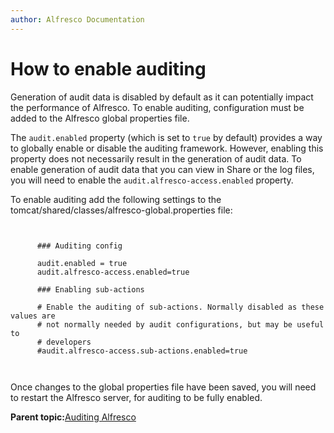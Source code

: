 ```yaml
---
author: Alfresco Documentation
---
```


# How to enable auditing

Generation of audit data is disabled by default as it can potentially impact the performance of Alfresco. To enable auditing, configuration must be added to the Alfresco global properties file.

The `audit.enabled` property \(which is set to `true` by default\) provides a way to globally enable or disable the auditing framework. However, enabling this property does not necessarily result in the generation of audit data. To enable generation of audit data that you can view in Share or the log files, you will need to enable the `audit.alfresco-access.enabled` property.

To enable auditing add the following settings to the tomcat/shared/classes/alfresco-global.properties file:

```

      
      ### Auditing config
      
      audit.enabled = true
      audit.alfresco-access.enabled=true
      
      ### Enabling sub-actions
      
      # Enable the auditing of sub-actions. Normally disabled as these values are
      # not normally needed by audit configurations, but may be useful to
      # developers
      #audit.alfresco-access.sub-actions.enabled=true
      
    
```

Once changes to the global properties file have been saved, you will need to restart the Alfresco server, for auditing to be fully enabled.

**Parent topic:**[Auditing Alfresco](../concepts/audit-intro.md)

